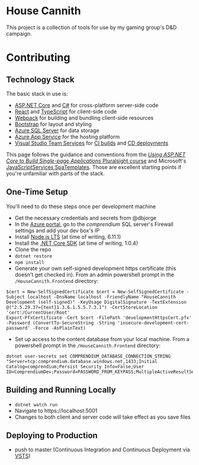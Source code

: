 # House Cannith

This project is a collection of tools for use by my gaming group's D&D campaign.

# Contributing

## Technology Stack

The basic stack in use is:
* [ASP.NET Core](https://get.asp.net/) and [C#](https://msdn.microsoft.com/en-us/library/67ef8sbd.aspx) for cross-platform server-side code
* [React](https://facebook.github.io/react/) and [TypeScript](http://www.typescriptlang.org/) for client-side code
* [Webpack](https://webpack.github.io/) for building and bundling client-side resources
* [Bootstrap](http://getbootstrap.com/) for layout and styling
* [Azure SQL Server](https://azure.microsoft.com/en-us/services/sql-database/) for data storage
* [Azure App Service](https://azure.microsoft.com/en-us/services/app-service/) for the hosting platform
* [Visual Studio Team Services](https://www.visualstudio.com/team-services/) for [CI builds](https://housecannith.visualstudio.com/HouseCannith/_build/index?definitionId=1) and [CD deployments](https://housecannith.visualstudio.com/HouseCannith/_release?definitionId=1&_a=releases)

This page follows the guidance and conventions from the [*Using ASP.NET Core to Build Single-page Applications* Pluralsight course](https://pluralsight.com/courses/aspnet-core-build-single-page-applications) and Microsoft's [JavaScriptServices SpaTemplates](https://blogs.msdn.microsoft.com/webdev/2017/02/14/building-single-page-applications-on-asp-net-core-with-javascriptservices/). Those are excellent starting points if you're unfamiliar with parts of the stack.

## One-Time Setup

You'll need to do these steps once per development machine

* Get the necessary credentials and secrets from @dbjorge
* In the [Azure portal](https://portal.azure.com), go to the *comprendium* SQL server's Firewall settings and add your dev box's IP
* Install [Node.js LTS](https://nodejs.org) (at time of writing, 6.11.1)
* Install the [.NET Core SDK](https://www.microsoft.com/net/download/core) (at time of writing, 1.0.4)
* Clone the repo
* ```dotnet restore```
* ```npm install```
* Generate your own self-signed development https certificate (this doesn't get checked in). From an admin powershell prompt in the ```/HouseCannith.Frontend``` directory:
```
$cert = New-SelfSignedCertificate $cert = New-SelfSignedCertificate -Subject localhost -DnsName localhost -FriendlyName "HouseCannith Development (self-signed)" -KeyUsage DigitalSignature -TextExtension @("2.5.29.37={text}1.3.6.1.5.5.7.3.1") -CertStoreLocation 'cert:/CurrentUser/Root'
Export-PfxCertificate -Cert $cert -FilePath 'developmentHttpsCert.pfx' -Password (ConvertTo-SecureString -String 'insecure-development-cert-password' -Force -AsPlainText)
```
* Set up access to the content database from your local machine. From a powershell prompt in the ```/HouseCannith.Frontend``` directory:
```
dotnet user-secrets set COMPRENDIUM_DATABASE_CONNECTION_STRING "Server=tcp:comprendium.database.windows.net,1433;Initial Catalog=comprendium;Persist Security Info=False;User ID=ComprendiumDev;Password=PASSWORD_FROM_KEYPASS;MultipleActiveResultSets=False;Encrypt=True"
```

## Building and Running Locally

* ```dotnet watch run```
* Navigate to https://localhost:5001
* Changes to both client and server code will take effect as you save files

## Deploying to Production

* push to master (Continuous Integration and Continuous Deployment via [VSTS](https://housecannith.visualstudio.com/HouseCannith))